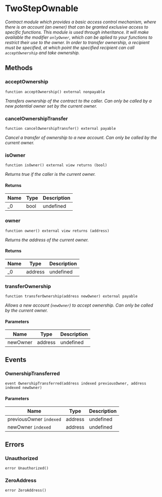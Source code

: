 # TwoStepOwnable

_Contract module which provides a basic access control mechanism, where there is an account (an owner) that can be
granted exclusive access to specific functions. This module is used through inheritance. It will make available the
modifier `onlyOwner`, which can be aplied to your functions to restrict their use to the owner. In order to transfer
ownership, a recipient must be specified, at which point the specified recipient can call `acceptOwnership` and take
ownership._

## Methods

### acceptOwnership

```solidity
function acceptOwnership() external nonpayable
```

_Transfers ownership of the contract to the caller. Can only be called by a new potential owner set by the current
owner._

### cancelOwnershipTransfer

```solidity
function cancelOwnershipTransfer() external payable
```

_Cancel a transfer of ownership to a new account. Can only be called by the current owner._

### isOwner

```solidity
function isOwner() external view returns (bool)
```

_Returns true if the caller is the current owner._

#### Returns

| Name | Type | Description |
| ---- | ---- | ----------- |
| \_0  | bool | undefined   |

### owner

```solidity
function owner() external view returns (address)
```

_Returns the address of the current owner._

#### Returns

| Name | Type    | Description |
| ---- | ------- | ----------- |
| \_0  | address | undefined   |

### transferOwnership

```solidity
function transferOwnership(address newOwner) external payable
```

_Allows a new account (`newOwner`) to accept ownership. Can only be called by the current owner._

#### Parameters

| Name     | Type    | Description |
| -------- | ------- | ----------- |
| newOwner | address | undefined   |

## Events

### OwnershipTransferred

```solidity
event OwnershipTransferred(address indexed previousOwner, address indexed newOwner)
```

#### Parameters

| Name                    | Type    | Description |
| ----------------------- | ------- | ----------- |
| previousOwner `indexed` | address | undefined   |
| newOwner `indexed`      | address | undefined   |

## Errors

### Unauthorized

```solidity
error Unauthorized()
```

### ZeroAddress

```solidity
error ZeroAddress()
```
